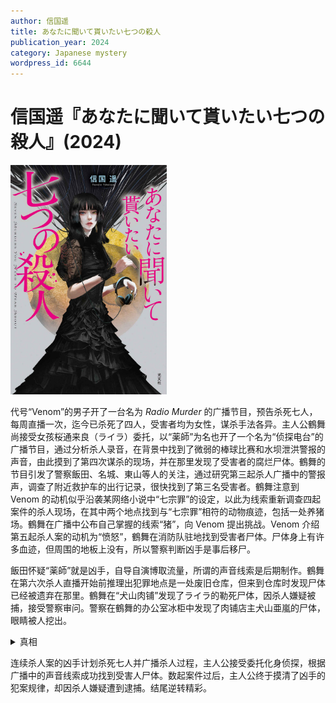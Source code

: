```yaml
---
author: 信国遥
title: あなたに聞いて貰いたい七つの殺人
publication_year: 2024
category: Japanese mystery
wordpress_id: 6644
---
```


# 信国遥『あなたに聞いて貰いたい七つの殺人』(2024)

<img src=images/2024_cover.jpg width=250/>

代号“Venom”的男子开了一台名为 <i>Radio Murder</i> 的广播节目，预告杀死七人，每周直播一次，迄今已杀死了四人，受害者均为女性，谋杀手法各异。主人公鶴舞尚接受女孩桜通来良（ライラ）委托，以“薬師”为名也开了一个名为“侦探电台”的广播节目，通过分析杀人录音，在背景中找到了微弱的棒球比赛和水坝泄洪警报的声音，由此摸到了第四次谋杀的现场，并在那里发现了受害者的腐烂尸体。鶴舞的节目引发了警察飯田、名城、東山等人的关注，通过研究第三起杀人广播中的警报声，调查了附近救护车的出行记录，很快找到了第三名受害者。鶴舞注意到 Venom 的动机似乎沿袭某网络小说中“七宗罪”的设定，以此为线索重新调查四起案件的杀人现场，在其中两个地点找到与“七宗罪”相符的动物痕迹，包括一处养猪场。鶴舞在广播中公布自己掌握的线索“猪”，向 Venom 提出挑战。Venom 介绍第五起杀人案的动机为“愤怒”，鶴舞在消防队驻地找到受害者尸体。尸体身上有许多血迹，但周围的地板上没有，所以警察判断凶手是事后移尸。

飯田怀疑“薬師”就是凶手，自导自演博取流量，所谓的声音线索是后期制作。鶴舞在第六次杀人直播开始前推理出犯罪地点是一处废旧仓库，但来到仓库时发现尸体已经被遗弃在那里。鶴舞在“犬山肉铺”发现了ライラ的勒死尸体，因杀人嫌疑被捕，接受警察审问。警察在鶴舞的办公室冰柜中发现了肉铺店主犬山亜嵐的尸体，眼睛被人挖出。

<details><summary>真相</summary>
连续杀人案的凶手是犬山亜嵐，他是警察東山和ライラ同父异母的弟弟。亜嵐计划杀死七人，其中最后一人是ライラ。東山在肉铺发现了亜嵐杀死的女性尸体和录好的杀人广播，与亜嵐争斗时将其杀死。東山和ライラ为了掩盖弟弟是连续杀人犯，设计放出杀人广播，并委托鶴舞扮演侦探调查，意图嫁祸给鶴舞。二人故意在声音中加入线索，让鶴舞做出有漏洞的推理，并把尸体搬到鶴舞推理出的地点。（伏线：养猪场其实只养了家禽，废弃建筑的门故意开着。）亜嵐在第三起杀人的广播中混入救护车的警报声，是因为知道東山是警察（推理切入点），能查到一般市民查不到的救护车记录。東山和ライラ都有异色眼，靠戴隐形眼镜隐藏，挖出亜嵐的眼睛也是为了隐藏这一点。
</details>

连续杀人案的凶手计划杀死七人并广播杀人过程，主人公接受委托化身侦探，根据广播中的声音线索成功找到受害人尸体。数起案件过后，主人公终于摸清了凶手的犯案规律，却因杀人嫌疑遭到逮捕。结尾逆转精彩。